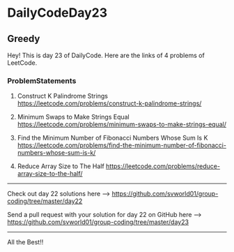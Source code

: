 # DailyCodeDay23

## Greedy

Hey! This is day 23 of DailyCode. Here are the links of 4 problems of LeetCode.

### ProblemStatements

1. Construct K Palindrome Strings
https://leetcode.com/problems/construct-k-palindrome-strings/

2.  Minimum Swaps to Make Strings Equal
https://leetcode.com/problems/minimum-swaps-to-make-strings-equal/

3. Find the Minimum Number of Fibonacci Numbers Whose Sum Is K
https://leetcode.com/problems/find-the-minimum-number-of-fibonacci-numbers-whose-sum-is-k/

4. Reduce Array Size to The Half
https://leetcode.com/problems/reduce-array-size-to-the-half/
-----------------------------------------------------------

Check out day 22 solutions here –>
https://github.com/svworld01/group-coding/tree/master/day22

Send a pull request with your solution for day 22 on GitHub here –>
https://github.com/svworld01/group-coding/tree/master/day23


-----------------------------------------------------------
All the Best!!
